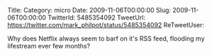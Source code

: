 Title: 
Category: micro
Date: 2009-11-06T00:00:00
Slug: 2009-11-06T00:00:00
TwitterId: 5485354092
TweetUrl: https://twitter.com/mark_philpot/status/5485354092
ReTweetUser: 

Why does Netflix always seem to barf on it's RSS feed, flooding my lifestream ever few months?